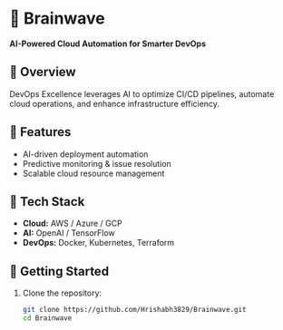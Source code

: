 
# 🚀 Brainwave  

**AI-Powered Cloud Automation for Smarter DevOps**  

## 🔹 Overview  
DevOps Excellence leverages AI to optimize CI/CD pipelines, automate cloud operations, and enhance infrastructure efficiency.  

## 🔹 Features  
- AI-driven deployment automation  
- Predictive monitoring & issue resolution  
- Scalable cloud resource management  

## 🔹 Tech Stack  
- **Cloud:** AWS / Azure / GCP  
- **AI:** OpenAI / TensorFlow  
- **DevOps:** Docker, Kubernetes, Terraform  

## 🔹 Getting Started  
1. Clone the repository:  
   ```bash
   git clone https://github.com/Hrishabh3829/Brainwave.git
   cd Brainwave
   
